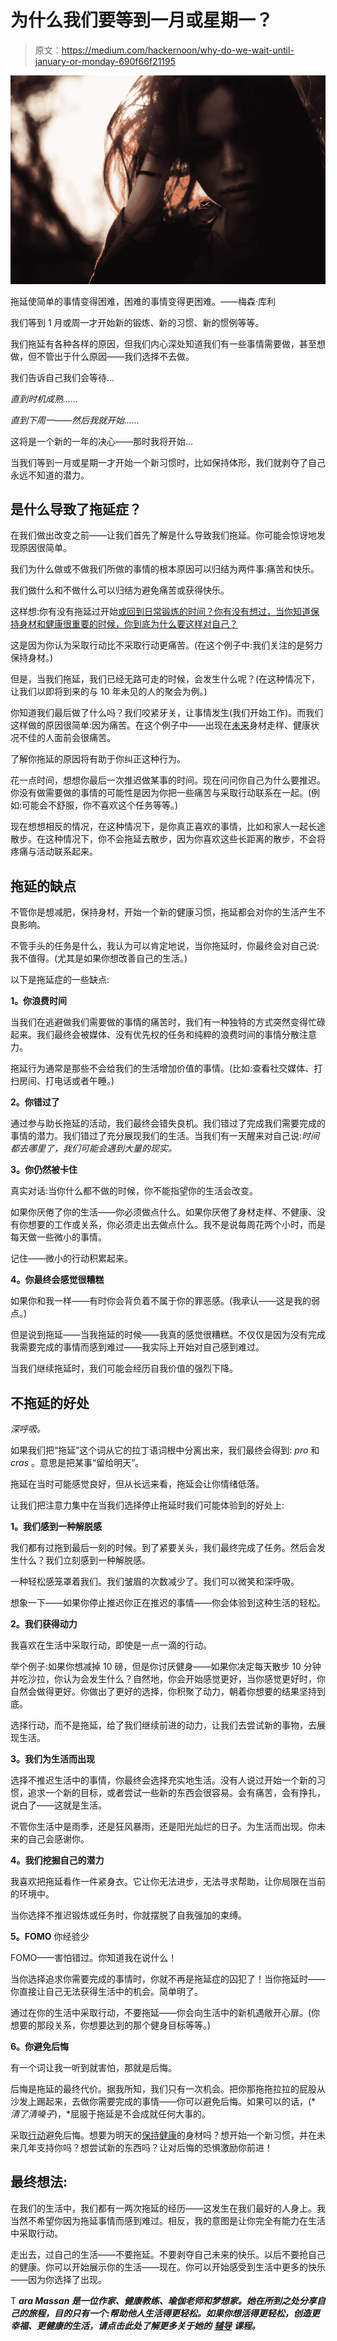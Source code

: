 # 为什么我们要等到一月或星期一？

> 原文：<https://medium.com/hackernoon/why-do-we-wait-until-january-or-monday-690f66f21195>

![](img/e737464fae52337bdc74c1386765c1aa.png)

拖延使简单的事情变得困难，困难的事情变得更困难。——梅森·库利

我们等到 1 月或周一才开始新的锻炼、新的习惯、新的惯例等等。

我们拖延有各种各样的原因，但我们内心深处知道我们有一些事情需要做，甚至想做，但不管出于什么原因——我们选择不去做。

我们告诉自己我们会等待…

*直到时机成熟……*

*直到下周一——然后我就开始……*

这将是一个新的一年的决心——那时我将开始…

当我们等到一月或星期一才开始一个新习惯时，比如保持体形，我们就剥夺了自己永远不知道的潜力。

## 是什么导致了拖延症？

在我们做出改变之前——让我们首先了解是什么导致我们拖延。你可能会惊讶地发现原因很简单。

我们为什么做或不做我们所做的事情的根本原因可以归结为两件事:痛苦和快乐。

我们做什么和不做什么可以归结为避免痛苦或获得快乐。

这样想:你有没有拖延过开始[或回到日常锻炼的时间？你有没有想过，当你知道保持身材和健康很重要的时候，你到底为什么要这样对自己？](https://hackernoon.com/tagged/starting)

这是因为你认为采取行动比不采取行动更痛苦。(在这个例子中:我们关注的是努力保持身材。)

但是，当我们拖延，我们已经无路可走的时候，会发生什么呢？(在这种情况下，让我们以即将到来的与 10 年未见的人的聚会为例。)

你知道我们最后做了什么吗？我们咬紧牙关，让事情发生(我们开始工作)。而我们这样做的原因很简单:因为痛苦。在这个例子中——出现在[未来](https://hackernoon.com/tagged/future)身材走样、健康状况不佳的人面前会很痛苦。

了解你拖延的原因将有助于你纠正这种行为。

花一点时间，想想你最后一次推迟做某事的时间。现在问问你自己为什么要推迟。你没有做需要做的事情的可能性是因为你把一些痛苦与采取行动联系在一起。(例如:可能会不舒服，你不喜欢这个任务等等。)

现在想想相反的情况，在这种情况下，是你真正喜欢的事情，比如和家人一起长途散步。在这种情况下，你不会拖延去散步，因为你喜欢这些长距离的散步，不会将疼痛与活动联系起来。

## 拖延的缺点

不管你是想减肥，保持身材，开始一个新的健康习惯，拖延都会对你的生活产生不良影响。

不管手头的任务是什么，我认为可以肯定地说，当你拖延时，你最终会对自己说:我不值得。(尤其是如果你想改善自己的生活。)

以下是拖延症的一些缺点:

**1。你浪费时间**

当我们在逃避做我们需要做的事情的痛苦时，我们有一种独特的方式突然变得忙碌起来。我们最终会被媒体、没有优先权的任务和纯粹的浪费时间的事情分散注意力。

拖延行为通常是那些不会给我们的生活增加价值的事情。(比如:查看社交媒体、打扫房间、打电话或者午睡。)

**2。你错过了**

通过参与助长拖延的活动，我们最终会错失良机。我们错过了完成我们需要完成的事情的潜力。我们错过了充分展现我们的生活。当我们有一天醒来对自己说:*时间都去哪里了，我们可能会遇到大量的现实。*

**3。你仍然被卡住**

真实对话:当你什么都不做的时候，你不能指望你的生活会改变。

如果你厌倦了你的生活——你必须做点什么。如果你厌倦了身材走样、不健康、没有你想要的工作或关系，你必须走出去做点什么。我不是说每周花两个小时，而是每天做一些微小的事情。

记住——微小的行动积累起来。

**4。你最终会感觉很糟糕**

如果你和我一样——有时你会背负着不属于你的罪恶感。(我承认——这是我的弱点。)

但是说到拖延——当我拖延的时候——我真的感觉很糟糕。不仅仅是因为没有完成我需要完成的事情而感到难过——我实际上开始对自己感到难过。

当我们继续拖延时，我们可能会经历自我价值的强烈下降。

## 不拖延的好处

*深呼吸。*

如果我们把“拖延”这个词从它的拉丁语词根中分离出来，我们最终会得到: *pro* 和 *cras* 。意思是把某事“留给明天”。

拖延在当时可能感觉良好，但从长远来看，拖延会让你情绪低落。

让我们把注意力集中在当我们选择停止拖延时我们可能体验到的好处上:

**1。我们感到一种解脱感**

我们都有过拖到最后一刻的时候。到了紧要关头，我们最终完成了任务。然后会发生什么？我们立刻感到一种解脱感。

一种轻松感笼罩着我们。我们皱眉的次数减少了。我们可以微笑和深呼吸。

想象一下——如果你停止推迟你正在推迟的事情——你会体验到这种生活的轻松。

**2。我们获得动力**

我喜欢在生活中采取行动，即使是一点一滴的行动。

举个例子:如果你想减掉 10 磅，但是你讨厌健身——如果你决定每天散步 10 分钟并吃沙拉，你认为会发生什么？自然地，你会开始感觉更好，当你感觉更好时，你自然会做得更好。你做出了更好的选择，你积聚了动力，朝着你想要的结果坚持到底。

选择行动，而不是拖延，给了我们继续前进的动力，让我们去尝试新的事物，去展现生活。

**3。我们为生活而出现**

选择不推迟生活中的事情，你最终会选择充实地生活。没有人说过开始一个新的习惯，追求一个新的目标，或者尝试一些新的东西会很容易。会有痛苦，会有挣扎，说白了——这就是生活。

不管你生活中是雨季，还是狂风暴雨，还是阳光灿烂的日子。为生活而出现。你未来的自己会感谢你。

**4。我们挖掘自己的潜力**

我喜欢把拖延看作一件紧身衣。它让你无法进步，无法寻求帮助，让你局限在当前的环境中。

当你选择不推迟锻炼或任务时，你就摆脱了自我强加的束缚。

**5。FOMO** 你经验少

FOMO——害怕错过。你知道我在说什么！

当你选择追求你需要完成的事情时，你就不再是拖延症的囚犯了！当你拖延时——你直接让自己无法获得生活中的机会。简单明了。

通过在你的生活中采取行动，不要拖延——你会向生活中的新机遇敞开心扉。(你想要的那段关系，你想要达到的那个健身目标等等。)

**6。你避免后悔**

有一个词让我一听到就害怕，那就是后悔。

后悔是拖延的最终代价。据我所知，我们只有一次机会。把你那拖拖拉拉的屁股从沙发上踢起来，去做你需要完成的事情——你可以避免后悔。如果可以的话，(* *清了清嗓子*)，*屈服于拖延是不会成就任何大事的。

采取[行动](https://www.taramassan.com/products-programs/)避免后悔。想要为明天的[保持健康](https://www.taramassan.com/products-programs/)的身材吗？想开始一个新习惯，并在未来几年支持你吗？想尝试新的东西吗？让对后悔的恐惧激励你前进！

## 最终想法:

在我们的生活中，我们都有一两次拖延的经历——这发生在我们最好的人身上。我当然不希望你因为拖延事情而感到难过。相反，我的意图是让你完全有能力在生活中采取行动。

走出去，过自己的生活——不要拖延。不要剥夺自己未来的快乐。以后不要抢自己的健康。你可以开始展示你的生活——现在。你可以开始感受到生活中更多的快乐——因为你选择了出现。

T ***ara Massan 是一位作家、健康教练、瑜伽老师和梦想家。她在所到之处分享自己的旅程，目的只有一个:帮助他人生活得更轻松。如果你想活得更轻松，创造更幸福、更健康的生活，请点击此处了解更多关于她的*** [***辅导***](https://www.taramassan.com/products-programs/) ***课程。***